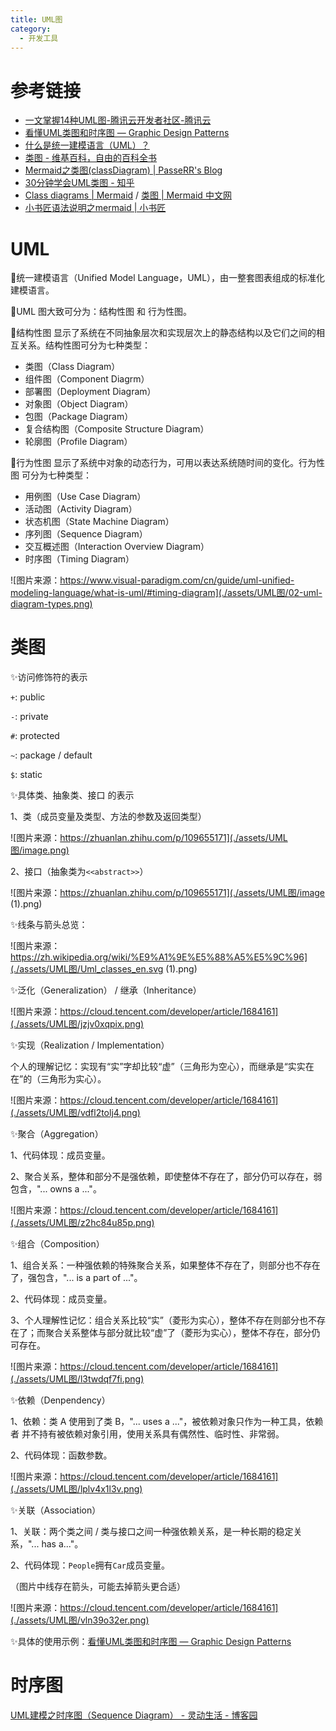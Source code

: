 ```yaml
---
title: UML图
category:
  - 开发工具
---
```




# 参考链接

+ [一文掌握14种UML图-腾讯云开发者社区-腾讯云](https://cloud.tencent.com/developer/article/1684161)
+ [看懂UML类图和时序图 — Graphic Design Patterns](https://design-patterns.readthedocs.io/zh-cn/latest/read_uml.html)
+ [什么是统一建模语言（UML）？](https://www.visual-paradigm.com/cn/guide/uml-unified-modeling-language/what-is-uml/#timing-diagram)
+ [类图 - 维基百科，自由的百科全书](https://zh.wikipedia.org/wiki/%E9%A1%9E%E5%88%A5%E5%9C%96)
+ [Mermaid之类图(classDiagram) | PasseRR's Blog](https://www.xiehai.zone/2021-12-11-mermaid-class-diagram.html#%E8%AE%BF%E9%97%AE%E4%BF%AE%E9%A5%B0%E7%AC%A6)
+ [30分钟学会UML类图 - 知乎](https://zhuanlan.zhihu.com/p/109655171)
+ [Class diagrams | Mermaid](https://mermaid.js.org/syntax/classDiagram.html) / [类图 | Mermaid 中文网](https://mermaid.nodejs.cn/syntax/classDiagram.html)
+ [小书匠语法说明之mermaid | 小书匠](https://soft.xiaoshujiang.com/docs/grammar/feature/mermaid/)

# UML
🔅统一建模语言（Unified Model Language，UML），由一整套图表组成的标准化建模语言。



🔅UML 图大致可分为：结构性图 和 行为性图。



🔅结构性图 显示了系统在不同抽象层次和实现层次上的静态结构以及它们之间的相互关系。结构性图可分为七种类型：

+ 类图（Class Diagram）
+ 组件图（Component Diagrm）
+ 部署图（Deployment Diagram）
+ 对象图（Object Diagram）
+ 包图（Package Diagram）
+ 复合结构图（Composite Structure Diagram）
+ 轮廓图（Profile Diagram）



🔅行为性图 显示了系统中对象的动态行为，可用以表达系统随时间的变化。行为性图 可分为七种类型：

+ 用例图（Use Case Diagram）
+ 活动图（Activity Diagram）
+ 状态机图（State Machine Diagram）
+ 序列图（Sequence Diagram）
+ 交互概述图（Interaction Overview Diagram）
+ 时序图（Timing Diagram）

![图片来源：https://www.visual-paradigm.com/cn/guide/uml-unified-modeling-language/what-is-uml/#timing-diagram](./assets/UML图/02-uml-diagram-types.png)

# 类图
✨访问修饰符的表示

`+`: public

`-`: private

`#`: protected

`~`: package / default

`$`: static 



✨具体类、抽象类、接口 的表示

1、类（成员变量及类型、方法的参数及返回类型）

![图片来源：https://zhuanlan.zhihu.com/p/109655171](./assets/UML图/image.png)

2、接口（抽象类为`<<abstract>>`）

![图片来源：https://zhuanlan.zhihu.com/p/109655171](./assets/UML图/image (1).png)



✨线条与箭头总览：

![图片来源：https://zh.wikipedia.org/wiki/%E9%A1%9E%E5%88%A5%E5%9C%96](./assets/UML图/Uml_classes_en.svg (1).png)



✨泛化（Generalization） / 继承（Inheritance）

![图片来源：https://cloud.tencent.com/developer/article/1684161](./assets/UML图/jzjv0xqpix.png)



✨实现（Realization / Implementation）

个人的理解记忆：实现有“实”字却比较“虚”（三角形为空心），而继承是“实实在在”的（三角形为实心）。

![图片来源：https://cloud.tencent.com/developer/article/1684161](./assets/UML图/vdfl2tolj4.png)



✨聚合（Aggregation）

1、代码体现：成员变量。

2、聚合关系，整体和部分不是强依赖，即使整体不存在了，部分仍可以存在，弱包含，"... owns a ..."。

![图片来源：https://cloud.tencent.com/developer/article/1684161](./assets/UML图/z2hc84u85p.png)



✨组合（Composition）

1、组合关系：一种强依赖的特殊聚合关系，如果整体不存在了，则部分也不存在了，强包含，"... is a part of ..."。

2、代码体现：成员变量。

3、个人理解性记忆：组合关系比较“实”（菱形为实心），整体不存在则部分也不存在了；而聚合关系整体与部分就比较“虚”了（菱形为实心），整体不存在，部分仍可存在。

![图片来源：https://cloud.tencent.com/developer/article/1684161](./assets/UML图/l3twdqf7fi.png)



✨依赖（Denpendency）

1、依赖：类 A 使用到了类 B，"... uses a ..."，被依赖对象只作为一种工具，依赖者 并不持有被依赖对象引用，使用关系具有偶然性、临时性、非常弱。

2、代码体现：函数参数。

![图片来源：https://cloud.tencent.com/developer/article/1684161](./assets/UML图/lplv4x1l3v.png)



✨关联（Association）

1、关联：两个类之间 / 类与接口之间一种强依赖关系，是一种长期的稳定关系，"... has a..."。

2、代码体现：`People`拥有`Car`成员变量。

（图片中线存在箭头，可能去掉箭头更合适）

![图片来源：https://cloud.tencent.com/developer/article/1684161](./assets/UML图/vln39o32er.png)



✨具体的使用示例：[看懂UML类图和时序图 — Graphic Design Patterns](https://design-patterns.readthedocs.io/zh-cn/latest/read_uml.html)



# 时序图
[UML建模之时序图（Sequence Diagram） - 灵动生活 - 博客园](https://www.cnblogs.com/ywqu/archive/2009/12/22/1629426.html)



